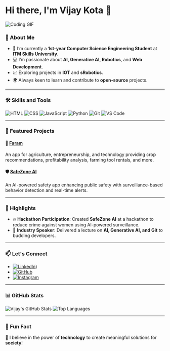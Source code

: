 # Hi there, I'm Vijay Kota 👋
![Coding GIF](https://raw.githubusercontent.com/your-username/assets/main/coding.gif)

### 🚀 About Me
- 🌱 I’m currently a **1st-year Computer Science Engineering Student** at **ITM Skills University**.
- 💻 I’m passionate about **AI, Generative AI, Robotics**, and **Web Development**.
- 📈 Exploring projects in **IOT** and **sRobotics**.
- 🌍 Always keen to learn and contribute to **open-source** projects.

---

### 🛠️ Skills and Tools
![HTML](https://img.shields.io/badge/-HTML-E34F26?logo=html5&logoColor=white&style=flat)
![CSS](https://img.shields.io/badge/-CSS-1572B6?logo=css3&logoColor=white&style=flat)
![JavaScript](https://img.shields.io/badge/-JavaScript-F7DF1E?logo=javascript&logoColor=black&style=flat)
![Python](https://img.shields.io/badge/-Python-3776AB?logo=python&logoColor=white&style=flat)
![Git](https://img.shields.io/badge/-Git-F05032?logo=git&logoColor=white&style=flat)
![VS Code](https://img.shields.io/badge/-VS%20Code-007ACC?logo=visual-studio-code&logoColor=white&style=flat)

---

### 📂 Featured Projects
#### 🌾 [Faram](https://github.com/vijayKota2776/Faram)
An app for agriculture, entrepreneurship, and technology providing crop recommendations, profitability analysis, farming tool rentals, and more.

#### 🛡️ [SafeZone AI](https://github.com/vijayKota2776/SafeZoneAI)
An AI-powered safety app enhancing public safety with surveillance-based behavior detection and real-time alerts.

---

### 🌟 Highlights
- 🔥 **Hackathon Participation**: Created **SafeZone AI** at a hackathon to reduce crime against women using AI-powered surveillance.
- 🎤 **Industry Speaker**: Delivered a lecture on **AI, Generative AI, and Git** to budding developers.

---

### 📫 Let's Connect
- [![LinkedIn](https://img.shields.io/badge/-LinkedIn-0077B5?logo=linkedin&logoColor=white&style=flat)]([https://www.linkedin.com/in/vijaykota2776/))
- [![GitHub](https://img.shields.io/badge/-GitHub-181717?logo=github&logoColor=white&style=flat)]([https://github.com/vijayKota2776)
- [![Instagram](https://img.shields.io/badge/-Instagram-E4405F?logo=instagram&logoColor=white&style=flat)]([ttps://www.instagram.com/vijaykota2776?igsh=MWRnenYyd25tYjd0dQ==](https://www.instagram.com/vijaykota2776/))

---

### 📊 GitHub Stats
![Vijay's GitHub Stats](https://github-readme-stats.vercel.app/api?username=vijayKota2776&show_icons=true&theme=radical)
![Top Languages](https://github-readme-stats.vercel.app/api/top-langs/?username=vijayKota2776&layout=compact&theme=radical)

---

### 🎯 Fun Fact
🌟 I believe in the power of **technology** to create meaningful solutions for **society**!



<!---
vijayKota2776/vijayKota2776 is a ✨ special ✨ repository because its `README.md` (this file) appears on your GitHub profile.
You can click the Preview link to take a look at your changes.
--->

